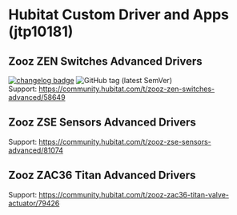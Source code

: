 # Hubitat Custom Driver and Apps (jtp10181)

## Zooz ZEN Switches Advanced Drivers  
[![changelog badge](https://img.shields.io/badge/changelog-v1.5.0-important)](CHANGELOG.md)
![GitHub tag (latest SemVer)](https://img.shields.io/github/v/tag/jtp10181/Hubitat?sort=semver)  
Support: https://community.hubitat.com/t/zooz-zen-switches-advanced/58649

## Zooz ZSE Sensors Advanced Drivers  
Support: https://community.hubitat.com/t/zooz-zse-sensors-advanced/81074

## Zooz ZAC36 Titan Advanced Drivers  
Support: https://community.hubitat.com/t/zooz-zac36-titan-valve-actuator/79426
